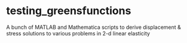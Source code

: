 # testing_greensfunctions
 A bunch of MATLAB and Mathematica scripts to derive displacement & stress solutions to various problems in 2-d linear elasticity
